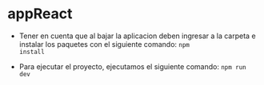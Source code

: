 # appReact
- Tener en cuenta que al bajar la aplicacion deben ingresar a la carpeta e instalar los paquetes con el siguiente comando:
<code>npm install</code>

- Para ejecutar el proyecto, ejecutamos el siguiente comando:
<code>npm run dev</code>

